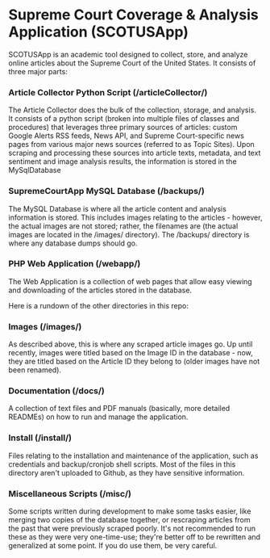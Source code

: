 # Supreme Court Coverage & Analysis Application (SCOTUSApp)

SCOTUSApp is an academic tool designed to collect, store, and analyze online articles about the Supreme Court of the United States.
It consists of three major parts:

### Article Collector Python Script (/articleCollector/)

The Article Collector does the bulk of the collection, storage, and analysis. It consists of a python script (broken into 
multiple files of classes and procedures) that leverages three primary sources of articles: custom Google Alerts RSS feeds, News API, and Supreme Court-specific news pages from various major news sources (referred to as Topic Sites). Upon scraping and processing these sources into article texts, metadata, and text sentiment and image analysis results, the information is stored in the MySqlDatabase

### SupremeCourtApp MySQL Database (/backups/)

The MySQL Database is where all the article content and analysis information is stored. This includes images relating to the articles - however, the actual images are not stored; rather, the filenames are (the actual images are located in the /images/ directory). The /backups/ directory is where any database dumps should go.

### PHP Web Application (/webapp/)

The Web Application is a collection of web pages that allow easy viewing and downloading of the articles stored in the database.

Here is a rundown of the other directories in this repo:

### Images (/images/)

As described above, this is where any scraped article images go. Up until recently, images were titled based on the Image ID in the database - now, they are titled based on the Article ID they belong to (older images have not been renamed).

### Documentation (/docs/)

A collection of text files and PDF manuals (basically, more detailed READMEs) on how to run and manage the application.

### Install (/install/)

Files relating to the installation and maintenance of the application, such as credentials and backup/cronjob shell scripts. Most of the files in this directory aren't uploaded to Github, as they have sensitive information.

### Miscellaneous Scripts (/misc/)

Some scripts written during development to make some tasks easier, like merging two copies of the database together, or rescraping articles from the past that were previously scraped poorly. It's not recommended to run these as they were very one-time-use; they're better off to be rewritten and generalized at some point. If you do use them, be very careful.

